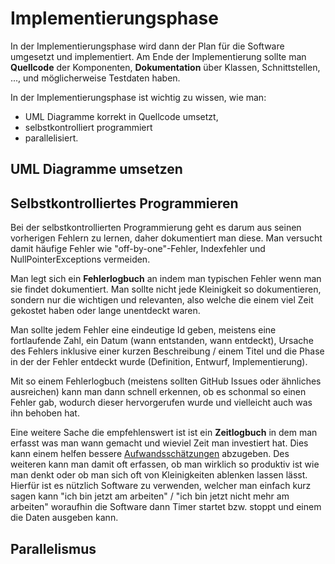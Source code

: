# Implementierungsphase

In der Implementierungsphase wird dann der Plan für die Software umgesetzt und implementiert. Am Ende der Implementierung
sollte man **Quellcode** der Komponenten, **Dokumentation** über Klassen, Schnittstellen, ..., und möglicherweise Testdaten
haben.

In der Implementierungsphase ist wichtig zu wissen, wie man:

- UML Diagramme korrekt in Quellcode umsetzt,
- selbstkontrolliert programmiert
- parallelisiert.

## UML Diagramme umsetzen

## Selbstkontrolliertes Programmieren

Bei der selbstkontrollierten Programmierung geht es darum aus seinen vorherigen Fehlern zu lernen, daher dokumentiert man
diese. Man versucht damit häufige Fehler wie "off-by-one"-Fehler, Indexfehler und NullPointerExceptions vermeiden.

Man legt sich ein **Fehlerlogbuch** an indem man typischen Fehler wenn man sie findet dokumentiert. Man sollte nicht jede
Kleinigkeit so dokumentieren, sondern nur die wichtigen und relevanten, also welche die einem viel Zeit gekostet haben
oder lange unentdeckt waren.

Man sollte jedem Fehler eine eindeutige Id geben, meistens eine fortlaufende Zahl, ein Datum (wann entstanden, wann entdeckt),
Ursache des Fehlers inklusive einer kurzen Beschreibung / einem Titel und die Phase in der der Fehler entdeckt wurde (Definition,
Entwurf, Implementierung).

Mit so einem Fehlerlogbuch (meistens sollten GitHub Issues oder ähnliches ausreichen) kann man dann schnell erkennen, ob es
schonmal so einen Fehler gab, wodurch dieser hervorgerufen wurde und vielleicht auch was ihn behoben hat.

Eine weitere Sache die empfehlenswert ist ist ein **Zeitlogbuch** in dem man erfasst was man wann gemacht und wieviel Zeit man
investiert hat. Dies kann einem helfen bessere [Aufwandsschätzungen](/swt/aufwandsschätzung.md) abzugeben. Des weiteren kann man
damit oft erfassen, ob man wirklich so produktiv ist wie man denkt oder ob man sich oft von Kleinigkeiten ablenken lassen lässt.
Hierfür ist es nützlich Software zu verwenden, welcher man einfach kurz sagen kann "ich bin jetzt am arbeiten" / "ich bin jetzt
nicht mehr am arbeiten" woraufhin die Software dann Timer startet bzw. stoppt und einem die Daten ausgeben kann.

## Parallelismus
